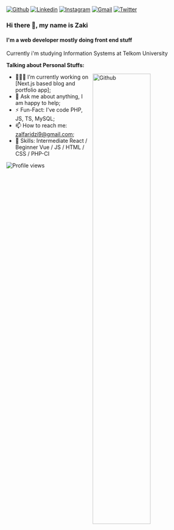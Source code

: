 [![Github](https://img.shields.io/badge/-Github-000?style=flat&logo=Github&logoColor=white)](https://github.com/zakialfaridzi)
[![Linkedin](https://img.shields.io/badge/-LinkedIn-blue?style=flat&logo=Linkedin&logoColor=white)](https://www.linkedin.com/in/zaki-al-faridzi-32b061162/)
[![Instagram](https://img.shields.io/badge/-Instagram-c13584?style=flat&labelColor=c13584&logo=instagram&logoColor=white)](https://www.instagram.com/zalfaridzii/)
[![Gmail](https://img.shields.io/badge/-Gmail-c14438?style=flat&logo=Gmail&logoColor=white)](mailto:zalfaridzi9@gmail.com)
[![Twitter](https://img.shields.io/twitter/follow/zalfaridzii)](https://www.twitter.com/zalfaridzii)

### Hi there 👋, my name is Zaki
#### I'm a web developer mostly doing front end stuff

Currently i'm studying Information Systems at Telkom University

<!-- Talking about you -->
**Talking about Personal Stuffs:**

<!-- Any image aligned to the right. Beware the width -->
<img width="55%" align="right" alt="Github" src="https://raw.githubusercontent.com/onimur/.github/master/.resources/git-header.svg" />

<!-- - 👨🏽‍💻 I’m currently working on [Handle Path Oz](https://github.com/onimur/handle-path-oz); -->
- 👨🏽‍💻 I’m currently working on [Next.js based blog and portfolio app];
- 💬 Ask me about anything, I am happy to help;
- ⚡️ Fun-Fact: I've code PHP, JS, TS, MySQL;
- 📫 How to reach me: zalfaridzi9@gmail.com;
- 🌱  Skills: Intermediate React / Beginner Vue / JS / HTML / CSS / PHP-CI

<!-- - 🔭 Currently working on Next based Blog 
- 🌱 Currently on the way to master ReactJS 
- 📫 How to reach me: feel free to dm my twitter @zalfaridzii\
https://zakialfaridzi.github.io/Portofolio/ -->

![Profile views](https://gpvc.arturio.dev/zakialfaridzi)  
